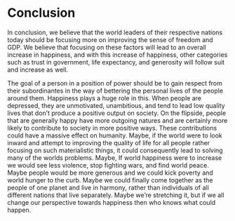 # Conclusion

﻿In conclusion, we believe that the world leaders of their respective nations today should be focusing more on improving the sense of freedom and GDP. We believe that focusing on these factors will lead to an overall increase in happiness, and with this increase of happiness, other categories such as trust in government, life expectancy, and generosity will follow suit and increase as well.

The goal of a person in a position of power should be to gain respect from their subordinantes in the way of bettering the personal lives of the people around them. Happiness plays a huge role in this. When people are depressed, they are unmotivated, unambitious, and tend to lead low quality lives that don’t produce a positive output on society. On the flipside, people that are generally happy have more outgoing natures and are certainly more likely to contribute to society in more positive ways. These contributions could have a massive effect on humanity. Maybe, if the world were to look inward and attempt to improving the quality of life for all people rather focusing on such materialistic things, it could consequently lead to solving many of the worlds problems. Maybe, If world happiness were to increase we would see less violence, stop fighting wars, and find world peace. Maybe people would be more generous and we could kick poverty and world hunger to the curb. Maybe we could finally come together as the people of one planet and live in harmony, rather than individuals of all different nations that live separately. Maybe we’re stretching it, but if we all change our perspective towards happiness then who knows what could happen.
